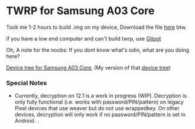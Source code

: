 # TWRP for Samsung A03 Core

Took me 1-2 hours to build .img on my device, Download the file [here](https://github.com/XanderFromFortnite/Twrp_a30core/releases) btw.

if you have a low end computer and can't build twrp, use [Gitpot](https://gitpod.io/)

Oh, A note for the noobs:
If you dont know what's odin, what are you doing here?

[Device tree for Samsung A03 Core](https://github.com/twrpdtgen/android_device_samsung_a3core),
(My version of that [device tree](https://github.com/XanderFromFortnite/TWRP_a3core-device_tree))

### Special Notes

- Currently, decryption on 12.1 is a work in progress (WIP). Decryption is only fully functional (i.e. works with password/PIN/pattern) on legacy Pixel devices that use weaver but do not use wrappedkey. On other devices, decryption will only work if no password/PIN/pattern is set in Android.
.
